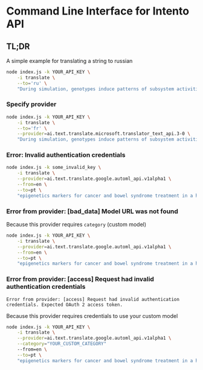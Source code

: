 # Command Line Interface for Intento API

## TL;DR

A simple example for translating a string to russian

```sh
node index.js -k YOUR_API_KEY \
    -i translate \
    --to='ru' \
    "During simulation, genotypes induce patterns of subsystem activities"
```

### Specify provider

```sh
node index.js -k YOUR_API_KEY \
    -i translate \
    --to='fr' \
    --provider=ai.text.translate.microsoft.translator_text_api.3-0 \
    "During simulation, genotypes induce patterns of subsystem activities"
```

### Error: Invalid authentication credentials

```sh
node index.js -k some_invalid_key \
    -i translate \
    --provider=ai.text.translate.google.automl_api.v1alpha1 \
    --from=en \
    --to=pt \
    "epigenetics markers for cancer and bowel syndrome treatment in a hospital setting"
```

### Error from provider: [bad_data] Model URL was not found

Because this provider requires `category` (custom model)

```sh
node index.js -k YOUR_API_KEY \
    -i translate \
    --provider=ai.text.translate.google.automl_api.v1alpha1 \
    --from=en \
    --to=pt \
    "epigenetics markers for cancer and bowel syndrome treatment in a hospital setting"
```

### Error from provider: [access] Request had invalid authentication credentials

`Error from provider: [access] Request had invalid authentication credentials. Expected OAuth 2 access token.`

Because this provider requires credentials to use your custom model

```sh
node index.js -k YOUR_API_KEY \
    -i translate \
    --provider=ai.text.translate.google.automl_api.v1alpha1 \
    --category="YOUR_CUSTOM_CATEGORY"
    --from=en \
    --to=pt \
    "epigenetics markers for cancer and bowel syndrome treatment in a hospital setting"
```